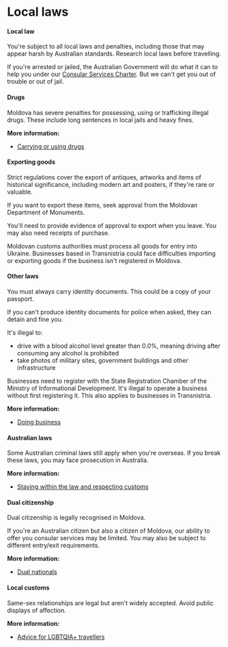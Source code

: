 # Local laws

#### Local law

You're subject to all local laws and penalties, including those that may appear harsh by Australian standards. Research local laws before travelling.

If you're arrested or jailed, the Australian Government will do what it can to help you under our [Consular Services Charter](/consular-services/consular-services-charter "Consular Services Charter"). But we can't get you out of trouble or out of jail.

#### Drugs

Moldova has severe penalties for possessing, using or trafficking illegal drugs. These include long sentences in local jails and heavy fines.

**More information:**

* [Carrying or using drugs](/before-you-go/laws/drugs "Carrying or using drugs")

#### Exporting goods

Strict regulations cover the export of antiques, artworks and items of historical significance, including modern art and posters, if they're rare or valuable.

If you want to export these items, seek approval from the Moldovan Department of Monuments.

You'll need to provide evidence of approval to export when you leave. You may also need receipts of purchase.

Moldovan customs authorities must process all goods for entry into Ukraine. Businesses based in Transnistria could face difficulties importing or exporting goods if the business isn't registered in Moldova.

#### Other laws

You must always carry identity documents. This could be a copy of your passport.

If you can't produce identity documents for police when asked, they can detain and fine you.

It's illegal to:

* drive with a blood alcohol level greater than 0.0%, meaning driving after consuming any alcohol is prohibited
* take photos of military sites, government buildings and other infrastructure

Businesses need to register with the State Registration Chamber of the Ministry of Informational Development. It's illegal to operate a business without first registering it. This also applies to businesses in Transnistria.

**More information:**

* [Doing business](/before-you-go/activities/business "Going overseas for business")

#### Australian laws

Some Australian criminal laws still apply when you're overseas. If you break these laws, you may face prosecution in Australia.

**More information:**

* [Staying within the law and respecting customs](/before-you-go/laws "Staying within the law")

#### Dual citizenship

Dual citizenship is legally recognised in Moldova.

If you're an Australian citizen but also a citizen of Moldova, our ability to offer you consular services may be limited. You may also be subject to different entry/exit requirements.

**More information:**

* [Dual nationals](/before-you-go/who-you-are/dual-nationals "Advice for dual nationals")

#### Local customs

Same-sex relationships are legal but aren't widely accepted. Avoid public displays of affection.

**More information:**

* [Advice for LGBTQIA+ travellers](/before-you-go/who-you-are/LGBTQIA "Advice for LGBTQIA+ travellers")